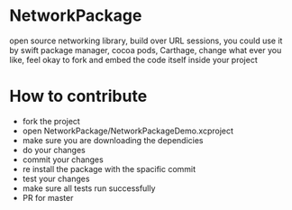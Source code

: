 # NetworkPackage
open source networking library, build over URL sessions, you could use it by swift package manager, cocoa pods, Carthage,  change what ever you like, feel okay to fork and embed the code itself inside your project
# How to contribute
* fork the project
* open NetworkPackage/NetworkPackageDemo.xcproject
* make sure you are downloading the dependicies
* do your changes
* commit your changes
* re install the package with the spacific commit
* test your changes
* make sure all tests run successfully
* PR for master
